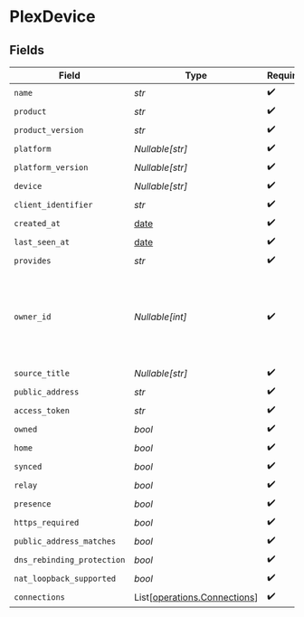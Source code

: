 # PlexDevice


## Fields

| Field                                                                          | Type                                                                           | Required                                                                       | Description                                                                    |
| ------------------------------------------------------------------------------ | ------------------------------------------------------------------------------ | ------------------------------------------------------------------------------ | ------------------------------------------------------------------------------ |
| `name`                                                                         | *str*                                                                          | :heavy_check_mark:                                                             | N/A                                                                            |
| `product`                                                                      | *str*                                                                          | :heavy_check_mark:                                                             | N/A                                                                            |
| `product_version`                                                              | *str*                                                                          | :heavy_check_mark:                                                             | N/A                                                                            |
| `platform`                                                                     | *Nullable[str]*                                                                | :heavy_check_mark:                                                             | N/A                                                                            |
| `platform_version`                                                             | *Nullable[str]*                                                                | :heavy_check_mark:                                                             | N/A                                                                            |
| `device`                                                                       | *Nullable[str]*                                                                | :heavy_check_mark:                                                             | N/A                                                                            |
| `client_identifier`                                                            | *str*                                                                          | :heavy_check_mark:                                                             | N/A                                                                            |
| `created_at`                                                                   | [date](https://docs.python.org/3/library/datetime.html#date-objects)           | :heavy_check_mark:                                                             | N/A                                                                            |
| `last_seen_at`                                                                 | [date](https://docs.python.org/3/library/datetime.html#date-objects)           | :heavy_check_mark:                                                             | N/A                                                                            |
| `provides`                                                                     | *str*                                                                          | :heavy_check_mark:                                                             | N/A                                                                            |
| `owner_id`                                                                     | *Nullable[int]*                                                                | :heavy_check_mark:                                                             | ownerId is null when the device is owned by the token used to send the request |
| `source_title`                                                                 | *Nullable[str]*                                                                | :heavy_check_mark:                                                             | N/A                                                                            |
| `public_address`                                                               | *str*                                                                          | :heavy_check_mark:                                                             | N/A                                                                            |
| `access_token`                                                                 | *str*                                                                          | :heavy_check_mark:                                                             | N/A                                                                            |
| `owned`                                                                        | *bool*                                                                         | :heavy_check_mark:                                                             | N/A                                                                            |
| `home`                                                                         | *bool*                                                                         | :heavy_check_mark:                                                             | N/A                                                                            |
| `synced`                                                                       | *bool*                                                                         | :heavy_check_mark:                                                             | N/A                                                                            |
| `relay`                                                                        | *bool*                                                                         | :heavy_check_mark:                                                             | N/A                                                                            |
| `presence`                                                                     | *bool*                                                                         | :heavy_check_mark:                                                             | N/A                                                                            |
| `https_required`                                                               | *bool*                                                                         | :heavy_check_mark:                                                             | N/A                                                                            |
| `public_address_matches`                                                       | *bool*                                                                         | :heavy_check_mark:                                                             | N/A                                                                            |
| `dns_rebinding_protection`                                                     | *bool*                                                                         | :heavy_check_mark:                                                             | N/A                                                                            |
| `nat_loopback_supported`                                                       | *bool*                                                                         | :heavy_check_mark:                                                             | N/A                                                                            |
| `connections`                                                                  | List[[operations.Connections](../../models/operations/connections.md)]         | :heavy_check_mark:                                                             | N/A                                                                            |